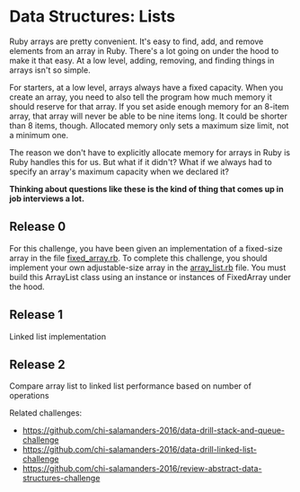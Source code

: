 # Data Structures: Lists

Ruby arrays are pretty convenient. It's easy to find, add, and remove elements from an array in Ruby. There's a lot going on under the hood to make it that easy. At a low level, adding, removing, and finding things in arrays isn't so simple.

For starters, at a low level, arrays always have a fixed capacity. When you create an array, you need to also tell the program how much memory it should reserve for that array. If you set aside enough memory for an 8-item array, that array will never be able to be nine items long. It could be shorter than 8 items, though. Allocated memory only sets a maximum size limit, not a minimum one.

The reason we don't have to explicitly allocate memory for arrays in Ruby is Ruby handles this for us. But what if it didn't? What if we always had to specify an array's maximum capacity when we declared it?

**Thinking about questions like these is the kind of thing that comes up in job interviews a lot.**

## Release 0

For this challenge, you have been given an implementation of a fixed-size array in the file [fixed_array.rb](fixed_array.rb). To complete this challenge, you should implement your own adjustable-size array in the [array_list.rb](array_list.rb) file. You must build this ArrayList class using an instance or instances of FixedArray under the hood.

## Release 1

Linked list implementation

## Release 2

Compare array list to linked list performance based on number of operations


Related challenges:
- https://github.com/chi-salamanders-2016/data-drill-stack-and-queue-challenge
- https://github.com/chi-salamanders-2016/data-drill-linked-list-challenge
- https://github.com/chi-salamanders-2016/review-abstract-data-structures-challenge